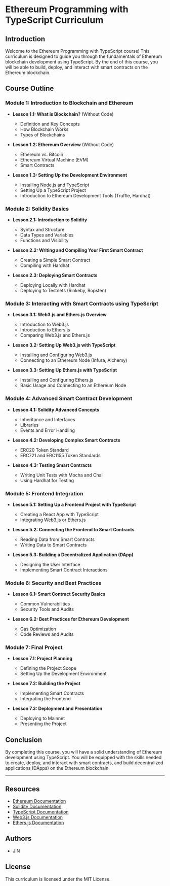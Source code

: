 # Ethereum Programming with TypeScript Curriculum

## Introduction

Welcome to the Ethereum Programming with TypeScript course! This curriculum is designed to guide you through the fundamentals of Ethereum blockchain development using TypeScript. By the end of this course, you will be able to build, deploy, and interact with smart contracts on the Ethereum blockchain.

## Course Outline

### Module 1: Introduction to Blockchain and Ethereum
- **Lesson 1.1: What is Blockchain?** (Without Code)
  - Definition and Key Concepts
  - How Blockchain Works
  - Types of Blockchains

- **Lesson 1.2: Ethereum Overview** (Without Code)
  - Ethereum vs. Bitcoin
  - Ethereum Virtual Machine (EVM)
  - Smart Contracts

- **Lesson 1.3: Setting Up the Development Environment**
  - Installing Node.js and TypeScript
  - Setting Up a TypeScript Project
  - Introduction to Ethereum Development Tools (Truffle, Hardhat)

### Module 2: Solidity Basics
- **Lesson 2.1: Introduction to Solidity**
  - Syntax and Structure
  - Data Types and Variables
  - Functions and Visibility

- **Lesson 2.2: Writing and Compiling Your First Smart Contract**
  - Creating a Simple Smart Contract
  - Compiling with Hardhat

- **Lesson 2.3: Deploying Smart Contracts**
  - Deploying Locally with Hardhat
  - Deploying to Testnets (Rinkeby, Ropsten)

### Module 3: Interacting with Smart Contracts using TypeScript
- **Lesson 3.1: Web3.js and Ethers.js Overview**
  - Introduction to Web3.js
  - Introduction to Ethers.js
  - Comparing Web3.js and Ethers.js

- **Lesson 3.2: Setting Up Web3.js with TypeScript**
  - Installing and Configuring Web3.js
  - Connecting to an Ethereum Node (Infura, Alchemy)

- **Lesson 3.3: Setting Up Ethers.js with TypeScript**
  - Installing and Configuring Ethers.js
  - Basic Usage and Connecting to an Ethereum Node

### Module 4: Advanced Smart Contract Development
- **Lesson 4.1: Solidity Advanced Concepts**
  - Inheritance and Interfaces
  - Libraries
  - Events and Error Handling

- **Lesson 4.2: Developing Complex Smart Contracts**
  - ERC20 Token Standard
  - ERC721 and ERC1155 Token Standards

- **Lesson 4.3: Testing Smart Contracts**
  - Writing Unit Tests with Mocha and Chai
  - Using Hardhat for Testing

### Module 5: Frontend Integration
- **Lesson 5.1: Setting Up a Frontend Project with TypeScript**
  - Creating a React App with TypeScript
  - Integrating Web3.js or Ethers.js

- **Lesson 5.2: Connecting the Frontend to Smart Contracts**
  - Reading Data from Smart Contracts
  - Writing Data to Smart Contracts

- **Lesson 5.3: Building a Decentralized Application (DApp)**
  - Designing the User Interface
  - Implementing Smart Contract Interactions

### Module 6: Security and Best Practices
- **Lesson 6.1: Smart Contract Security Basics**
  - Common Vulnerabilities
  - Security Tools and Audits

- **Lesson 6.2: Best Practices for Ethereum Development**
  - Gas Optimization
  - Code Reviews and Audits

### Module 7: Final Project
- **Lesson 7.1: Project Planning**
  - Defining the Project Scope
  - Setting Up the Development Environment

- **Lesson 7.2: Building the Project**
  - Implementing Smart Contracts
  - Integrating the Frontend

- **Lesson 7.3: Deployment and Presentation**
  - Deploying to Mainnet
  - Presenting the Project

## Conclusion
By completing this course, you will have a solid understanding of Ethereum development using TypeScript. You will be equipped with the skills needed to create, deploy, and interact with smart contracts, and build decentralized applications (DApps) on the Ethereum blockchain.

---

## Resources
- [Ethereum Documentation](https://ethereum.org/en/developers/docs/)
- [Solidity Documentation](https://docs.soliditylang.org/en/v0.8.6/)
- [TypeScript Documentation](https://www.typescriptlang.org/docs/)
- [Web3.js Documentation](https://web3js.readthedocs.io/en/v1.3.4/)
- [Ethers.js Documentation](https://docs.ethers.io/v5/)

## Authors
- JIN

## License
This curriculum is licensed under the MIT License.
